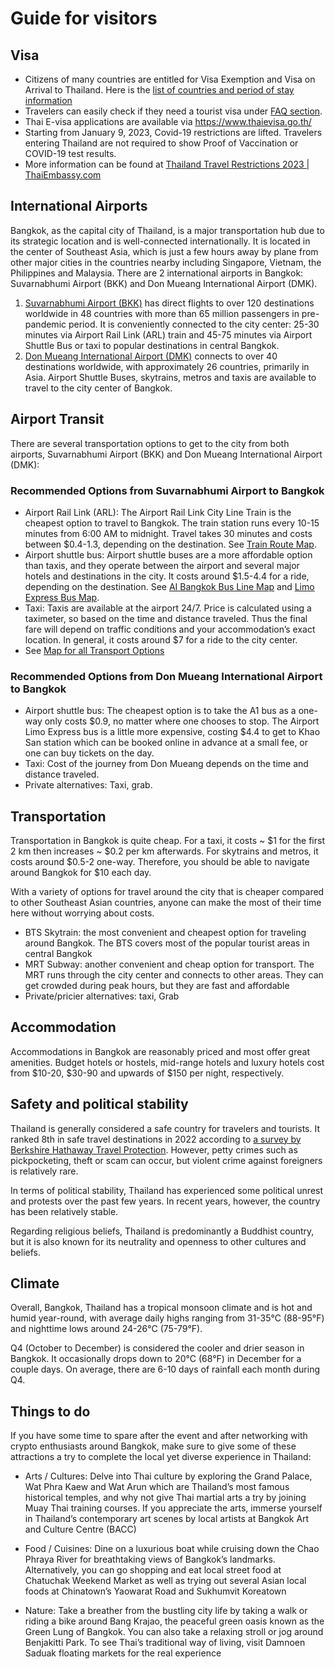 # Guide for visitors

## Visa

- Citizens of many countries are entitled for Visa Exemption and Visa on Arrival to Thailand. Here is the [list of countries and period of stay information](https://image.mfa.go.th/mfa/0/N3nQs9OUac/Visa_Exemption_and_Visa_on_Arrival_to_Thailand/VOA_30.9.65.pdf)
- Travelers can easily check if they need a tourist visa under [FAQ section](https://www.thaievisa.go.th/).
- Thai E-visa applications are available via https://www.thaievisa.go.th/
- Starting from January 9, 2023, Covid-19 restrictions are lifted. Travelers entering Thailand are not required to show Proof of Vaccination or COVID-19 test results.
- More information can be found at [Thailand Travel Restrictions 2023 | ThaiEmbassy.com](https://www.thaiembassy.com/travel-to-thailand/thailand-travel-restrictions-2023)

## International Airports

Bangkok, as the capital city of Thailand, is a major transportation hub due to its strategic location and is well-connected internationally. It is located in the center of Southeast Asia, which is just a few hours away by plane from other major cities in the countries nearby including Singapore, Vietnam, the Philippines and Malaysia. There are 2 international airports in Bangkok: Suvarnabhumi Airport (BKK) and Don Mueang International Airport (DMK).

1. [Suvarnabhumi Airport (BKK)](https://suvarnabhumi.airportthai.co.th/) has direct flights to over 120 destinations worldwide in 48 countries with more than 65 million passengers in pre-pandemic period. It is conveniently connected to the city center: 25-30 minutes via Airport Rail Link (ARL) train and 45-75 minutes via Airport Shuttle Bus or taxi to popular destinations in central Bangkok.
2. [Don Mueang International Airport (DMK)](https://donmueang.airportthai.co.th/) connects to over 40 destinations worldwide, with approximately 26 countries, primarily in Asia. Airport Shuttle Buses, skytrains, metros and taxis are available to travel to the city center of Bangkok.

## Airport Transit

There are several transportation options to get to the city from both airports, Suvarnabhumi Airport (BKK) and Don Mueang International Airport (DMK):

### Recommended Options from Suvarnabhumi Airport to Bangkok

- Airport Rail Link (ARL): The Airport Rail Link City Line Train is the cheapest option to travel to Bangkok. The train station runs every 10-15 minutes from 6:00 AM to midnight. Travel takes 30 minutes and costs between $0.4-1.3, depending on the destination. See [Train Route Map](https://www.urbanrail.net/as/bang/bangkok.htm).
- Airport shuttle bus: Airport shuttle buses are a more affordable option than taxis, and they operate between the airport and several major hotels and destinations in the city. It costs around $1.5-4.4 for a ride, depending on the destination. See [AI Bangkok Bus Line Map](https://www.transitbangkok.com/lines/bangkok-bus-line/A1) and [Limo Express Bus Map](https://www.limobus.co.th/).
- Taxi: Taxis are available at the airport 24/7. Price is calculated using a taximeter, so based on the time and distance traveled. Thus the final fare will depend on traffic conditions and your accommodation’s exact location. In general, it costs around $7 for a ride to the city center.
- See [Map for all Transport Options](https://iamkohchang.com/wp-content/uploads/2016/05/Public-Transportation-at-Suvarnabhumi-Airport.pdf)

### Recommended Options from Don Mueang International Airport to Bangkok

- Airport shuttle bus: The cheapest option is to take the A1 bus as a one-way only costs $0.9, no matter where one chooses to stop. The Airport Limo Express bus is a little more expensive, costing $4.4 to get to Khao San station which can be booked online in advance at a small fee, or one can buy tickets on the day.
- Taxi: Cost of the journey from Don Mueang depends on the time and distance traveled.
- Private alternatives: Taxi, grab.

## Transportation

Transportation in Bangkok is quite cheap. For a taxi, it costs ~ $1 for the first 2 km then increases ~ $0.2 per km afterwards. For skytrains and metros, it costs around $0.5-2 one-way. Therefore, you should be able to navigate around Bangkok for $10 each day.

With a variety of options for travel around the city that is cheaper compared to other Southeast Asian countries, anyone can make the most of their time here without worrying about costs.

- BTS Skytrain: the most convenient and cheapest option for traveling around Bangkok. The BTS covers most of the popular tourist areas in central Bangkok
- MRT Subway: another convenient and cheap option for transport. The MRT runs through the city center and connects to other areas. They can get crowded during peak hours, but they are fast and affordable
- Private/pricier alternatives: taxi, Grab

## Accommodation

Accommodations in Bangkok are reasonably priced and most offer great amenities. Budget hotels or hostels, mid-range hotels and luxury hotels cost from $10-20, $30-90 and upwards of $150 per night, respectively.

## Safety and political stability

Thailand is generally considered a safe country for travelers and tourists. It ranked 8th in safe travel destinations in 2022 according to [a survey by Berkshire Hathaway Travel Protection](https://www.cnbc.com/2022/04/28/americans-view-asian-nations-as-safer-for-travel-now-than-4-years-ago.html). However, petty crimes such as pickpocketing, theft or scam can occur, but violent crime against foreigners is relatively rare.

In terms of political stability, Thailand has experienced some political unrest and protests over the past few years. In recent years, however, the country has been relatively stable.

Regarding religious beliefs, Thailand is predominantly a Buddhist country, but it is also known for its neutrality and openness to other cultures and beliefs.

## Climate

Overall, Bangkok, Thailand has a tropical monsoon climate and is hot and humid year-round, with average daily highs ranging from 31-35°C (88-95°F) and nighttime lows around 24-26°C (75-79°F).

Q4 (October to December) is considered the cooler and drier season in Bangkok. It occasionally drops down to 20°C (68°F) in December for a couple days. On average, there are 6-10 days of rainfall each month during Q4.

## Things to do

If you have some time to spare after the event and after networking with crypto enthusiasts around Bangkok, make sure to give some of these attractions a try to complete the local yet diverse experience in Thailand:

- Arts / Cultures: Delve into Thai culture by exploring the Grand Palace, Wat Phra Kaew and Wat Arun which are Thailand’s most famous historical temples, and why not give Thai martial arts a try by joining Muay Thai training courses. If you appreciate the arts, immerse yourself in Thailand’s contemporary art scenes by local artists at Bangkok Art and Culture Centre (BACC)

- Food / Cuisines: Dine on a luxurious boat while cruising down the Chao Phraya River for breathtaking views of Bangkok’s landmarks. Alternatively, you can go shopping and eat local street food at Chatuchak Weekend Market as well as trying out several Asian local foods at Chinatown’s Yaowarat Road and Sukhumvit Koreatown

- Nature: Take a breather from the bustling city life by taking a walk or riding a bike around Bang Krajao, the peaceful green oasis known as the Green Lung of Bangkok. You can also take a relaxing stroll or jog around Benjakitti Park. To see Thai’s traditional way of living, visit Damnoen Saduak floating markets for the real experience
